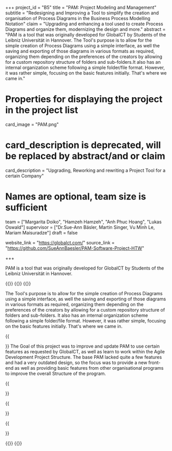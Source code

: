 +++
project_id = "B5"
title = "PAM: Project Modeling and Management"
subtitle = "Redesigning and Improving a Tool to simplify the creation and organisation of Process Diagrams in the Business Process Modelling Notation"
claim = "Upgrading and enhancing a tool used to create Process Diagrams and organize them, modernizing the design and more."
abstract = "PAM is a tool that was originally developed for GlobalCT by Students of the Leibniz Universität in Hannover. The Tool's purpose is to allow for the simple creation of Process Diagrams using a simple interface, as well the saving and exporting of those diagrams in various formats as required, organizing them depending on the preferences of the creators by allowing for a custom repository structure of folders and sub-folders.It also has an internal organization scheme following a simple folder/file format. However, it was rather simple, focusing on the basic features initially. That's where we came in."

# Properties for displaying the project in the project list
card_image = "PAM.png"
# card_description is deprecated, will be replaced by abstract/and or claim
card_description = "Upgrading, Reworking and rewriting a Project Tool for a certain Company" 
# Names are optional, team size is sufficient
team = ["Margarita Doiko", "Hamzeh Hamzeh", "Anh Phuc Hoang", "Lukas Oswald"]
supervisor = ["Dr.Sue-Ann Bäsler, Martin Singer, Vu Minh Le, Mariam Maisuradze"]
draft = false

website_link = "https://globalct.com/"
source_link = "https://github.com/SueAnnBaesler/PAM-Software-Project-HTW"

+++

PAM is a tool that was originally developed for GlobalCT by Students of the Leibniz Universität in Hannover.

{{<gallery>}}
{{<image image="pam.png" name="OG Pam">}}
{{</gallery>}}

The Tool's purpose is to allow for the simple creation of Process Diagrams using a simple interface, as well the saving and exporting of those diagrams in various formats as required, organizing them depending on the preferences of the creators by allowing for a custom repository structure of folders and sub-folders.
It also has an internal organization scheme following a simple folder/file format. However, it was rather simple, focusing on the basic features initially. That's where we came in.

{{<section title="Our Goal">}}
The Goal of this project was to improve and update PAM to use certain features as requested by GlobalCT, as well as learn to work within the Agile Development Project Structure. 
The base PAM lacked quite a few features and had a very outdated design, so the focus was to provide a new front-end as well as providing basic features from other organisational programs to improve the overall Structure of the program.

{{</section>}}


{{<section title="The team">}}

{{</section>}} 

{{<gallery>}}
{{</gallery>}}

